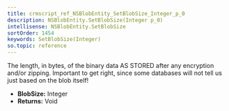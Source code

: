 ```yaml
---
title: crmscript_ref_NSBlobEntity_SetBlobSize_Integer_p_0
description: NSBlobEntity.SetBlobSize(Integer p_0)
intellisense: NSBlobEntity.SetBlobSize
sortOrder: 1454
keywords: SetBlobSize(Integer)
so.topic: reference
---
```



The length, in bytes, of the binary data AS STORED after any encryption and/or zipping. Important to get right, since some databases will not tell us just based on the blob itself!



* **BlobSize:** Integer
* **Returns:** Void


